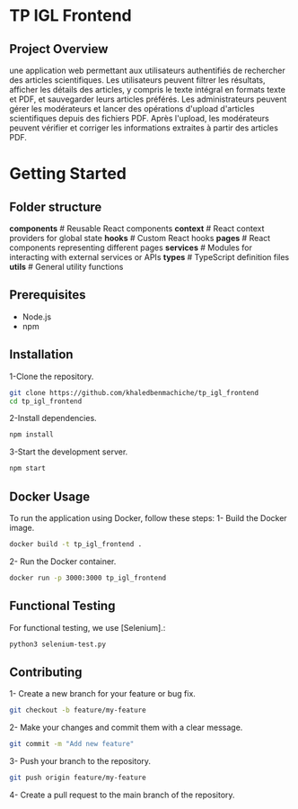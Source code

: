 # TP IGL Frontend

## Project Overview
une application web permettant aux utilisateurs authentifiés de rechercher des articles scientifiques. Les utilisateurs peuvent filtrer les résultats, afficher les détails des articles, y compris le texte intégral en formats texte et PDF, et sauvegarder leurs articles préférés. Les administrateurs peuvent gérer les modérateurs et lancer des opérations d'upload d'articles scientifiques depuis des fichiers PDF. Après l'upload, les modérateurs peuvent vérifier et corriger les informations extraites à partir des articles PDF.

# Getting Started
## Folder structure
**components** # Reusable React components
**context** # React context providers for global state
**hooks** # Custom React hooks
**pages** # React components representing different pages
**services** # Modules for interacting with external services or APIs
**types** # TypeScript definition files
**utils** # General utility functions

## Prerequisites

* Node.js
* npm
  
## Installation
1-Clone the repository.

```bash
git clone https://github.com/khaledbenmachiche/tp_igl_frontend
cd tp_igl_frontend
```
2-Install dependencies.

```bash
npm install
```

3-Start the development server.

```bash
npm start
```


## Docker Usage

To run the application using Docker, follow these steps:
1- Build the Docker image.
  ```bash
  docker build -t tp_igl_frontend .
  ```
2- Run the Docker container.
  ```bash
  docker run -p 3000:3000 tp_igl_frontend
  ```

## Functional Testing
For functional testing, we use [Selenium].:
  ```bash
  python3 selenium-test.py
  ```

## Contributing


1- Create a new branch for your feature or bug fix.

```bash
git checkout -b feature/my-feature
```
2- Make your changes and commit them with a clear message.

```bash
git commit -m "Add new feature"
```
3- Push your branch to the repository.

```bash
git push origin feature/my-feature
```
4- Create a pull request to the main branch of the repository.


